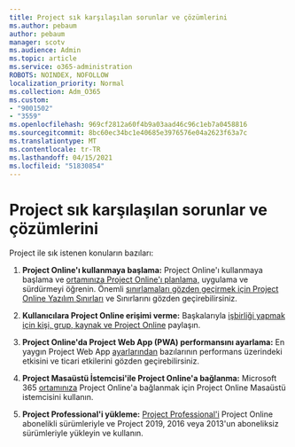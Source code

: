```yaml
---
title: Project sık karşılaşılan sorunlar ve çözümlerini
ms.author: pebaum
author: pebaum
manager: scotv
ms.audience: Admin
ms.topic: article
ms.service: o365-administration
ROBOTS: NOINDEX, NOFOLLOW
localization_priority: Normal
ms.collection: Adm_O365
ms.custom:
- "9001502"
- "3559"
ms.openlocfilehash: 969cf2812a60f4b9a03aad46c96c1eb7a0458816
ms.sourcegitcommit: 8bc60ec34bc1e40685e3976576e04a2623f63a7c
ms.translationtype: MT
ms.contentlocale: tr-TR
ms.lasthandoff: 04/15/2021
ms.locfileid: "51830854"
---
```

# <a name="project-common-issues-and-resolutions"></a>Project sık karşılaşılan sorunlar ve çözümlerini

Project ile sık istenen konuların bazıları:

1. **Project Online'ı kullanmaya başlama:** Project Online'ı kullanmaya başlama ve [ortamınıza Project Online'ı planlama,](https://docs.microsoft.com/projectonline/project-online) uygulama ve sürdürmeyi öğrenin.[](https://docs.microsoft.com/ProjectOnline/get-started-with-project-online)   Önemli [sınırlamaları gözden geçirmek için Project Online Yazılım Sınırları](https://docs.microsoft.com/ProjectOnline/project-online-software-boundaries-and-limits) ve Sınırlarını gözden geçirebilirsiniz.

2. **Kullanıcılara Project Online erişimi verme:** Başkalarıyla [işbirliği yapmak için kişi, grup, kaynak ve Project Online](https://docs.microsoft.com/projectonline/step-2-add-people-to-project-online) paylaşın. 

3. **Project Online'da Project Web App (PWA) performansını ayarlama:** En yaygın Project Web App [ayarlarından](https://docs.microsoft.com/projectonline/tune-project-online-performance) bazılarının performans üzerindeki etkisini ve ticari etkilerini gözden geçirebilirsiniz.

4. **Project Masaüstü İstemcisi'ile Project Online'a bağlanma:** Microsoft 365 [ortamınıza](https://docs.microsoft.com/projectonline/connect-to-project-online-with-the-project-online-desktop-client) Project Online'a bağlanmak için Project Online Masaüstü istemcisini kullanın. 

5. **Project Professional'i yükleme:** [Project Professional'i](https://support.office.com/article/install-project-7059249b-d9fe-4d61-ab96-5c5bf435f281) Project Online abonelikli sürümleriyle ve Project 2019, 2016 veya 2013'un aboneliksiz sürümleriyle yükleyin ve kullanın.
